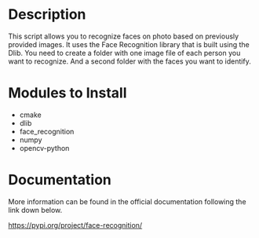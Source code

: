 # Description

This script allows you to recognize faces on photo based on previously provided images. It uses the Face Recognition library that is built using the Dlib. You need to create a folder with one image file of each person you want to recognize. And a second folder with the faces you want to identify.

# Modules to Install

* cmake
* dlib
* face_recognition
* numpy
* opencv-python

# Documentation

More information can be found in the official documentation following the link down below.

https://pypi.org/project/face-recognition/

